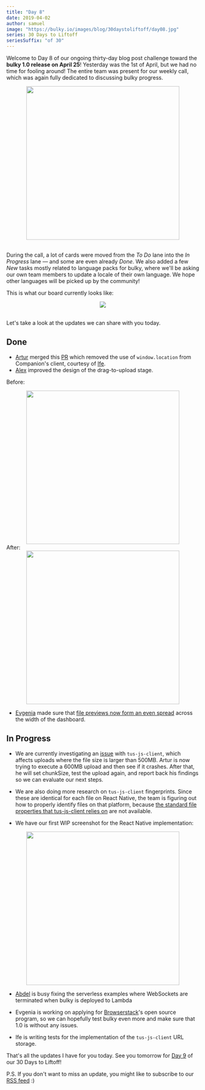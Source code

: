 ```yaml
---
title: "Day 8"
date: 2019-04-02
author: samuel
image: "https://bulky.io/images/blog/30daystoliftoff/day08.jpg"
series: 30 Days to Liftoff
seriesSuffix: "of 30"
---
```


Welcome to Day 8 of our ongoing thirty-day blog post challenge toward the **bulky 1.0 release on April 25**! Yesterday was the 1st of April, but we had no time for fooling around! The entire team was present for our weekly call, which was again fully dedicated to discussing bulky progress.

<center><img width="400" src="/images/blog/30daystoliftoff/day08.jpg"><br /><br /></center>

During the call, a lot of cards were moved from the _To Do_ lane into the _In Progress_ lane — and some are even already _Done_. We also added a few _New_ tasks mostly related to language packs for bulky, where we'll be asking our own team members to update a locale of their own language. We hope other languages will be picked up by the community!

<!--more-->

This is what our board currently looks like:

<center><img src="/images/blog/30daystoliftoff/2019-04-board.png"><br /><br /></center>

Let's take a look at the updates we can share with you today.

## Done

- [Artur](https://transloadit.com/about/#artur) merged this [PR](https://github.com/transloadit/bulky/pull/1393) which removed the use of `window.location` from Companion's client, courtesy of [Ife](https://transloadit.com/about/#ife).
- [Alex](https://transloadit.com/about/#alex) improved the design of the drag-to-upload stage. <br />

Before:<br />

<center><img width="400" src="/images/blog/30daystoliftoff/2019-04-02-before.png"></center>
After:<br />
<center><img width="400" src="/images/blog/30daystoliftoff/2019-04-02-after.png"></center>

- [Evgenia](https://github.com/lakesare) made sure that [file previews now form an even spread](https://github.com/transloadit/bulky/pull/1398) across the width of the dashboard.

## In Progress

- We are currently investigating an [issue](https://github.com/tus/tus-js-client/issues/146) with `tus-js-client`, which affects uploads where the file size is larger than 500MB. Artur is now trying to execute a 600MB upload and then see if it crashes. After that, he will set chunkSize, test the upload again, and report back his findings so we can evaluate our next steps.

- We are also doing more research on `tus-js-client` fingerprints. Since these are identical for each file on React Native, the team is figuring out how to properly identify files on that platform, because [the standard file properties that tus-js-client relies on](https://github.com/tus/tus-js-client/blob/master/lib/node/fingerprint.js) are not available.

- We have our first WIP screenshot for the React Native implementation:

<center><img width="400" src="/images/blog/30daystoliftoff/2019-04-02-wip-react-native.png"></center>

- [Abdel](https://transloadit.com/about/#abdel) is busy fixing the serverless examples where WebSockets are terminated when bulky is deployed to Lambda

- Evgenia is working on applying for [Browserstack](https://www.browserstack.com/open-source?ref=pricing)'s open source program, so we can hopefully test bulky even more and make sure that 1.0 is without any issues.

- Ife is writing tests for the implementation of the `tus-js-client` URL storage.

That's all the updates I have for you today. See you tomorrow for [Day 9](/blog/2019/04/liftoff-09/) of our 30 Days to Liftoff!

P.S. If you don't want to miss an update, you might like to subscribe to our [RSS feed](https://bulky.io/atom.xml) :)

